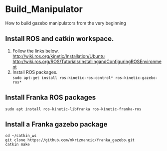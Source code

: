 # Build_Manipulator
How to build gazebo manipulators from the very beginning
## Install ROS and catkin workspace.
1. Follow the links below.  
http://wiki.ros.org/kinetic/Installation/Ubuntu
http://wiki.ros.org/ROS/Tutorials/InstallingandConfiguringROSEnvironment
2. Install ROS packages.  
```sudo apt-get install ros-kinetic-ros-control* ros-kinetic-gazebo-ros*```

## Install Franka ROS packages
```sudo apt install ros-kinetic-libfranka ros-kinetic-franka-ros```

## Install a Franka gazebo package
```
cd ~/catkin_ws
git clone https://github.com/mkrizmancic/franka_gazebo.git
catkin make
```


